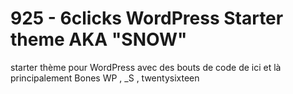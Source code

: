 # 925 - 6clicks WordPress Starter theme AKA "SNOW"

starter thème pour WordPress avec des bouts de code de ici et là principalement Bones WP , _S , twentysixteen
